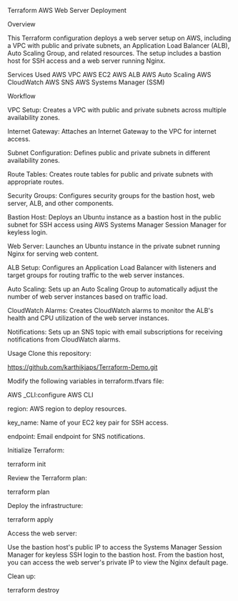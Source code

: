 Terraform AWS Web Server Deployment

Overview

This Terraform configuration deploys a web server setup on AWS, including a VPC with public and private subnets, an Application Load Balancer (ALB), Auto Scaling Group, and related resources. The setup includes a bastion host for SSH access and a web server running Nginx.

Services Used
AWS VPC
AWS EC2
AWS ALB
AWS Auto Scaling
AWS CloudWatch
AWS SNS
AWS Systems Manager (SSM)

Workflow

VPC Setup: Creates a VPC with public and private subnets across multiple availability zones.

Internet Gateway: Attaches an Internet Gateway to the VPC for internet access.

Subnet Configuration: Defines public and private subnets in different availability zones.

Route Tables: Creates route tables for public and private subnets with appropriate routes.

Security Groups: Configures security groups for the bastion host, web server, ALB, and other components.

Bastion Host: Deploys an Ubuntu instance as a bastion host in the public subnet for SSH access using AWS Systems Manager Session Manager for keyless login.

Web Server: Launches an Ubuntu instance in the private subnet running Nginx for serving web content.

ALB Setup: Configures an Application Load Balancer with listeners and target groups for routing traffic to the web server instances.

Auto Scaling: Sets up an Auto Scaling Group to automatically adjust the number of web server instances based on traffic load.

CloudWatch Alarms: Creates CloudWatch alarms to monitor the ALB's health and CPU utilization of the web server instances.

Notifications: Sets up an SNS topic with email subscriptions for receiving notifications from CloudWatch alarms.

Usage
Clone this repository:


https://github.com/karthikjaps/Terraform-Demo.git


Modify the following variables in terraform.tfvars file:

AWS _CLI:configure AWS CLI

region: AWS region to deploy resources.

key_name: Name of your EC2 key pair for SSH access.

endpoint: Email endpoint for SNS notifications.

Initialize Terraform:

terraform init

Review the Terraform plan:

terraform plan

Deploy the infrastructure:

terraform apply

Access the web server:

Use the bastion host's public IP to access the Systems Manager Session Manager for keyless SSH login to the bastion host.
From the bastion host, you can access the web server's private IP to view the Nginx default page.

Clean up:


terraform destroy
